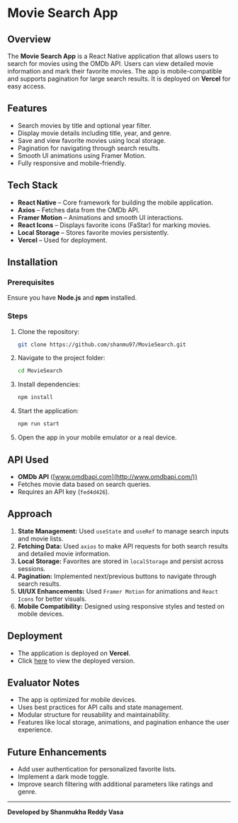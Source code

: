 # Movie Search App

## Overview
The **Movie Search App** is a React Native application that allows users to search for movies using the OMDb API. Users can view detailed movie information and mark their favorite movies. The app is mobile-compatible and supports pagination for large search results. It is deployed on **Vercel** for easy access.

## Features
- Search movies by title and optional year filter.
- Display movie details including title, year, and genre.
- Save and view favorite movies using local storage.
- Pagination for navigating through search results.
- Smooth UI animations using Framer Motion.
- Fully responsive and mobile-friendly.

## Tech Stack
- **React Native** – Core framework for building the mobile application.
- **Axios** – Fetches data from the OMDb API.
- **Framer Motion** – Animations and smooth UI interactions.
- **React Icons** – Displays favorite icons (FaStar) for marking movies.
- **Local Storage** – Stores favorite movies persistently.
- **Vercel** – Used for deployment.

## Installation

### Prerequisites
Ensure you have **Node.js** and **npm** installed.

### Steps
1. Clone the repository:
   ```sh
   git clone https://github.com/shanmu97/MovieSearch.git
   ```
2. Navigate to the project folder:
   ```sh
   cd MovieSearch
   ```
3. Install dependencies:
   ```sh
   npm install
   ```
4. Start the application:
   ```sh
   npm run start
   ```
5. Open the app in your mobile emulator or a real device.

## API Used
- **OMDb API** ([www.omdbapi.com](http://www.omdbapi.com/))
- Fetches movie data based on search queries.
- Requires an API key (`fed4d426`).

## Approach
1. **State Management:** Used `useState` and `useRef` to manage search inputs and movie lists.
2. **Fetching Data:** Used `axios` to make API requests for both search results and detailed movie information.
3. **Local Storage:** Favorites are stored in `localStorage` and persist across sessions.
4. **Pagination:** Implemented next/previous buttons to navigate through search results.
5. **UI/UX Enhancements:** Used `Framer Motion` for animations and `React Icons` for better visuals.
6. **Mobile Compatibility:** Designed using responsive styles and tested on mobile devices.

## Deployment
- The application is deployed on **Vercel**.
- Click [here](#) to view the deployed version.

## Evaluator Notes
- The app is optimized for mobile devices.
- Uses best practices for API calls and state management.
- Modular structure for reusability and maintainability.
- Features like local storage, animations, and pagination enhance the user experience.

## Future Enhancements
- Add user authentication for personalized favorite lists.
- Implement a dark mode toggle.
- Improve search filtering with additional parameters like ratings and genre.

---
**Developed by Shanmukha Reddy Vasa**
